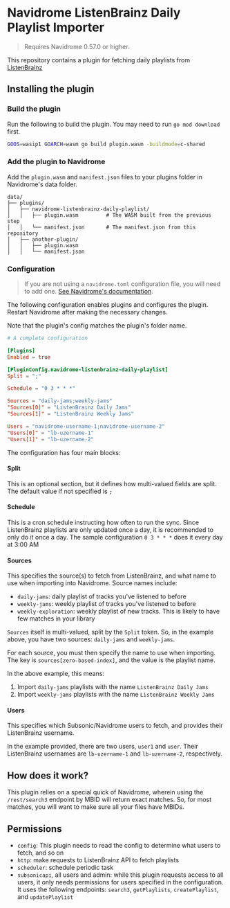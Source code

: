 # Navidrome ListenBrainz Daily Playlist Importer
> Requires Navidrome 0.57.0 or higher.

This repository contains a plugin for fetching daily playlists from [ListenBrainz](https://listenbrainz.org/)

## Installing the plugin

### Build the plugin
Run the following to build the plugin. You may need to run `go mod download` first.
```bash
GOOS=wasip1 GOARCH=wasm go build plugin.wasm -buildmode=c-shared
```

### Add the plugin to Navidrome
Add the `plugin.wasm` and `manifest.json` files to your plugins folder in Navidrome's data folder.
```
data/
├── plugins/
│   ├── navidrome-listenbrainz-daily-playlist/
│   │   ├── plugin.wasm         # The WASM built from the previous step
│   │   └── manifest.json       # The manifest.json from this repository
│   ├── another-plugin/
│   │   ├── plugin.wasm
│   │   └── manifest.json
```

### Configuration
> If you are not using a `navidrome.toml` configuration file, you will need to add one. [See Navidrome's
documentation](https://www.navidrome.org/docs/usage/configuration-options/#configuration-file).

The following configuration enables plugins and configures the plugin. Restart Navidrome after making the necessary changes.

Note that the plugin's config matches the plugin's folder name.

```toml
# A complete configuration

[Plugins]
Enabled = true

[PluginConfig.navidrome-listenbrainz-daily-playlist]
Split = ";"

Schedule = "0 3 * * *"

Sources = "daily-jams;weekly-jams"
"Sources[0]" = "ListenBrainz Daily Jams"
"Sources[1]" = "ListenBrainz Weekly Jams"

Users = "navidrome-username-1;navidrome-username-2"
"Users[0]" = "lb-uzername-1"
"Users[1]" = "lb-uzername-2"
```

The configuration has four main blocks:

#### Split
This is an optional section, but it defines how multi-valued fields are split.
The default value if not specified is `;`

#### Schedule
This is a cron schedule instructing how often to run the sync.
Since ListenBrainz playlists are only updated once a day, it is recommended to only do it once a day.
The sample configuration `0 3 * * *` does it every day at 3:00 AM 

#### Sources
This specifies the source(s) to fetch from ListenBrainz, and what name to use when importing into Navidrome.
Source names include:

- `daily-jams`: daily playlist of tracks you've listened to before
- `weekly-jams`: weekly playlist of tracks you've listened to before
- `weekly-exploration`: weekly playlist of new tracks. This is likely to have few matches in your library

`Sources` itself is multi-valued, split by the `Split` token.
So, in the example above, you have two sources: `daily-jams` and `weekly-jams`.

For each source, you must then specify the name to use when importing.
The key is `sources[zero-based-index]`, and the value is the playlist name.

In the above example, this means:
1. Import `daily-jams` playlists with the name `ListenBrainz Daily Jams`
2. Import `weekly-jams` playlists with the name `ListenBrainz Weekly Jams`

#### Users
This specifies which Subsonic/Navidrome users to fetch, and provides their ListenBrainz username.

In the example provided, there are two users, `user1` and `user`. 
Their ListenBrainz usernames are `lb-uzername-1` and `lb-uzername-2`, respectively.

## How does it work?
This plugin relies on a special quick of Navidrome, wherein using the `/rest/search3` endpoint by MBID will return exact matches.
So, for most matches, you will want to make sure all your files have MBIDs.

## Permissions
- `config`: This plugin needs to read the config to determine what users to fetch, and so on
- `http`: make requests to ListenBrainz API to fetch playlists
- `scheduler`: schedule periodic task
- `subsonicapi`, all users and admin: while this plugin requests access to all users, it only needs permissions for users specified in the configuration. It uses the following endpoints: `search3`, `getPlaylists`, `createPlaylist`, and `updatePlaylist`
